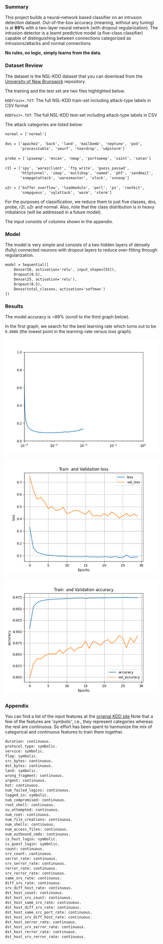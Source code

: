 ### Summary

This project builds a neural-network based classifier 
on an intrusion detection dataset. Out-of-the-box accuracy 
(meaning, without any tuning) is at **89%** with a two-layer 
neural network (with dropout regularization).
The intrusion detector is a learnt predictive model (a five-class classifier) 
capable of distinguishing between connections categorized as 
intrusions/attacks and normal connections. 

**No rules, no logic, simply learns from the data.**

### Dataset Review

The dataset is the NSL-KDD dataset that you can download from the 
[University of New Brunswick](https://www.unb.ca/cic/datasets/nsl.html)
repository.

The training and the test set are two files highlighted below.

`KDDTrain+.TXT`: The full NSL-KDD train-set including attack-type 
labels in CSV format

`KDDTest+.TXT`: The full NSL-KDD test-set including attack-type 
labels in CSV 

The attack categories are listed below:
```
normal = ['normal']

dos = ['apache2', 'back', 'land', 'mailbomb', 'neptune', 'pod', 
       'processtable', 'smurf', 'teardrop', 'udpstorm']
       
probe = ['ipsweep', 'mscan', 'nmap', 'portsweep', 'saint', 'satan']

r2l = ['spy', 'warezclient', 'ftp_write', 'guess_passwd', 
       'httptunnel', 'imap', 'multihop', 'named', 'phf', 'sendmail', 
       'snmpgetattack', 'warezmaster', 'xlock', 'xsnoop']
       
u2r = ['buffer_overflow', 'loadmodule', 'perl', 'ps', 'rootkit', 
       'snmpguess', 'sqlattack', 'worm', 'xterm']
```
For the purposes of classification, we reduce them to just five classes, dos, probe, r2l, u2r and normal.
Also, note that the class distribution is in heavy imbalance 
(will be addressed in a future model).

The input consists of columns shown in the appendix. 

### Model
The model is very simple and consists of a two hidden layers of densely (fully) 
connected neurons with dropout layers to reduce over-fitting through regularization. 
```
model = Sequential([
    Dense(50, activation='relu', input_shape=[55]),
    Dropout(0.5),
    Dense(25, activation='relu'),
    Dropout(0.5),
    Dense(total_classes, activation='softmax')
])
```

### Results
The model accuracy is ~89% (scroll to the third graph below).

In the first graph, we search for the best learning rate 
which turns out to be `0.0006` (the lowest point in 
the learning-rate versus loss graph).

![lr-search](./assets/LR-search.png)

![loss](./assets/losses.png)

![lr-search](./assets/accuracies.png)

### Appendix
You can find a list of the input features at the 
[original KDD site](http://kdd.ics.uci.edu/databases/kddcup99/kddcup.names) 
Note that a few of the features are 'symbolic', i.e., they represent categories 
whereas the rest are continuous. So effort has been spent to 
harmonize the mix of categorical and continuous features to train them together.   
```
duration: continuous.
protocol_type: symbolic.
service: symbolic.
flag: symbolic.
src_bytes: continuous.
dst_bytes: continuous.
land: symbolic.
wrong_fragment: continuous.
urgent: continuous.
hot: continuous.
num_failed_logins: continuous.
logged_in: symbolic.
num_compromised: continuous.
root_shell: continuous.
su_attempted: continuous.
num_root: continuous.
num_file_creations: continuous.
num_shells: continuous.
num_access_files: continuous.
num_outbound_cmds: continuous.
is_host_login: symbolic.
is_guest_login: symbolic.
count: continuous.
srv_count: continuous.
serror_rate: continuous.
srv_serror_rate: continuous.
rerror_rate: continuous.
srv_rerror_rate: continuous.
same_srv_rate: continuous.
diff_srv_rate: continuous.
srv_diff_host_rate: continuous.
dst_host_count: continuous.
dst_host_srv_count: continuous.
dst_host_same_srv_rate: continuous.
dst_host_diff_srv_rate: continuous.
dst_host_same_src_port_rate: continuous.
dst_host_srv_diff_host_rate: continuous.
dst_host_serror_rate: continuous.
dst_host_srv_serror_rate: continuous.
dst_host_rerror_rate: continuous.
dst_host_srv_rerror_rate: continuous.
```

